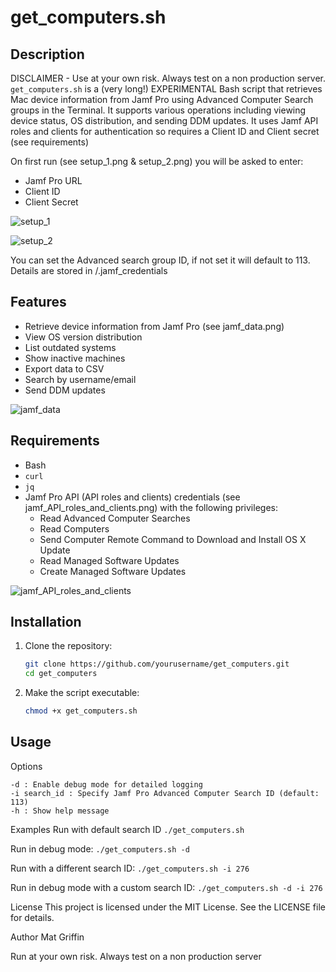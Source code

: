 # get_computers.sh

## Description
DISCLAIMER - Use at your own risk. Always test on a non production server.
`get_computers.sh` is a (very long!) EXPERIMENTAL Bash script that retrieves Mac device information from Jamf Pro using Advanced Computer Search groups in the Terminal. It supports various operations including viewing device status, OS distribution, and sending DDM updates. It uses Jamf API roles and clients for authentication so requires a Client ID and Client secret (see requirements)

On first run (see setup_1.png & setup_2.png) you will be asked to enter:
- Jamf Pro URL 
- Client ID
- Client Secret

![setup_1](https://github.com/user-attachments/assets/11dc4a24-8072-41da-99ea-13e860ac09d0)

![setup_2](https://github.com/user-attachments/assets/010edb93-29b0-473a-881a-e9848fc43ad6)

You can set the Advanced search group ID, if not set it will default to 113.
Details are stored in /.jamf_credentials 

## Features
- Retrieve device information from Jamf Pro (see jamf_data.png)
- View OS version distribution
- List outdated systems
- Show inactive machines
- Export data to CSV
- Search by username/email
- Send DDM updates

![jamf_data](https://github.com/user-attachments/assets/7a114ff6-80ce-4193-aa41-1d4f80b08a50)


## Requirements
- Bash
- `curl`
- `jq`
- Jamf Pro API (API roles and clients) credentials (see jamf_API_roles_and_clients.png) with the following privileges:
  - Read Advanced Computer Searches
  - Read Computers
  - Send Computer Remote Command to Download and Install OS X Update
  - Read Managed Software Updates
  - Create Managed Software Updates

![jamf_API_roles_and_clients](https://github.com/user-attachments/assets/f1c327b2-78d3-42e8-aba1-7fd6410b59c5)


## Installation
1. Clone the repository:
    ```sh
    git clone https://github.com/yourusername/get_computers.git
    cd get_computers
    ```

2. Make the script executable:
    ```sh
    chmod +x get_computers.sh
    ```

## Usage
Options
```
-d : Enable debug mode for detailed logging
-i search_id : Specify Jamf Pro Advanced Computer Search ID (default: 113)
-h : Show help message
```

Examples
Run with default search ID
`./get_computers.sh`

Run in debug mode:
`./get_computers.sh -d`

Run with a different search ID:
`./get_computers.sh -i 276`

Run in debug mode with a custom search ID:
`./get_computers.sh -d -i 276`

License
This project is licensed under the MIT License. See the LICENSE file for details.

Author
Mat Griffin

Run at your own risk.
Always test on a non production server
